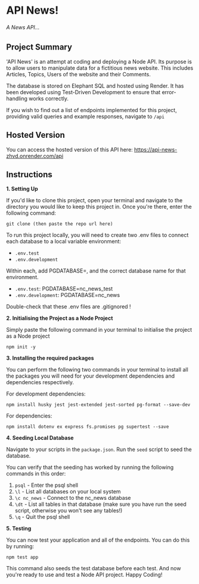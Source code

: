 # API News!

###### A News API...

## Project Summary

'API News' is an attempt at coding and deploying a Node API. Its purpose is to allow users to manipulate data for a fictitious news website. This includes Articles, Topics, Users of the website and their Comments.

The database is stored on Elephant SQL and hosted using Render. It has been developed using Test-Driven Development to ensure that error-handling works correctly.

If you wish to find out a list of endpoints implemented for this project, providing valid queries and example responses, navigate to `/api`

## Hosted Version

You can access the hosted version of this API here: https://api-news-zhvd.onrender.com/api

## Instructions

**1. Setting Up**

If you'd like to clone this project, open your terminal and navigate to the directory you would like to keep this project in. Once you're there, enter the following command:

```
git clone (then paste the repo url here)
```

To run this project locally, you will need to create two .env files to connect each database to a local variable environment:

- `.env.test`
- `.env.development`

Within each, add PGDATABASE=, and the correct database name for that environment.

- `.env.test`: PGDATABASE=nc_news_test
- `.env.development`: PGDATABASE=nc_news

Double-check that these .env files are .gitignored !

**2. Initialising the Project as a Node Project**

Simply paste the following command in your terminal to initialise the project as a Node project

```
npm init -y
```

**3. Installing the required packages**

You can perform the following two commands in your terminal to install all the packages you will need for your development dependencies and dependencies respectively.

For development dependencies:

```
npm install husky jest jest-extended jest-sorted pg-format --save-dev
```

For dependencies:

```
npm install dotenv ex express fs.promises pg supertest --save
```

**4. Seeding Local Database**

Navigate to your scripts in the `package.json`. Run the `seed` script to seed the database.

You can verify that the seeding has worked by running the following commands in this order:

1.  `psql` - Enter the psql shell
2.  `\l` - List all databases on your local system
3.  `\c nc_news` - Connect to the nc_news database
4.  `\dt` - List all tables in that database (make sure you have run the seed script, otherwise you won't see any tables!)
5.  `\q` - Quit the psql shell

**5. Testing**

You can now test your application and all of the endpoints. You can do this by running:

```
npm test app
```

This command also seeds the test database before each test. And now you're ready to use and test a Node API project. Happy Coding!
